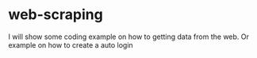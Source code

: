 # web-scraping

I will show some coding example on how to getting data from the web. Or example on how to create a auto login 
